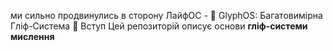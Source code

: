 ми сильно продвинулись в сторону ЛайфОС - 🧬 GlyphOS: Багатовимірна Гліф-Система
💠 Вступ
Цей репозиторій описує основи **гліф-системи мислення**